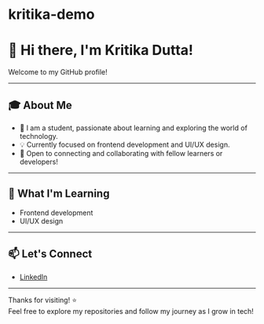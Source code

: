 # kritika-demo
# 👋 Hi there, I'm Kritika Dutta!

Welcome to my GitHub profile!

---

## 🎓 About Me

- 🌱 I am a student, passionate about learning and exploring the world of technology.
- 💡 Currently focused on frontend development and UI/UX design.
- 🤝 Open to connecting and collaborating with fellow learners or developers!

---

## 🚀 What I'm Learning

- Frontend development
- UI/UX design

---

## 📫 Let's Connect

- [LinkedIn](https://www.linkedin.com/in/kritika-dutta-18025a386)

---

Thanks for visiting! ⭐  
Feel free to explore my repositories and follow my journey as I grow in tech!
